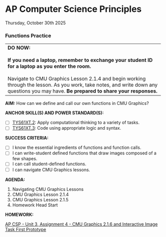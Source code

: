 # AP Computer Science Principles
Thursday, October 30th 2025

### Functions Practice
<table>
  <tr>
    <td>
      <b>DO NOW:</b><br><br>
      <b>If you need a laptop, remember to exchange your student ID for a laptop as you enter the room.</b><br><br>
      Navigate to CMU Graphics Lesson 2.1.4 and begin working through the lesson.  As you work, take notes, and write down any questions you may have.
      <b>Be prepared to share your responses.</b> 
   </td>
  </tr>
</table>

**AIM:** How can we define and call our own functions in CMU Graphics?

**ANCHOR SKILL(S) AND POWER STANDARD(S):** 

 - [ ] <ins>TYS61XT.2</ins>: Apply computational thinking to a variety of tasks.
 - [ ] <ins>TYS61XT.3</ins>: Code using appropriate logic and syntax.
 
**SUCCESS CRITERIA:**
- [ ] I know the essential ingredients of functions and function calls.
- [ ] I can write-student defined functions that draw images composed of a few shapes.
- [ ] I can call student-defined functions.
- [ ] I can navigate CMU Graphics lessons.

**AGENDA:**

1. Navigating CMU Graphics Lessons
2. CMU Graphics Lesson 2.1.4
3. CMU Graphics Lesson 2.1.5
4. Homework Head Start

**HOMEWORK:** 

[AP CSP - Unit 3, Assignment 4 - CMU Graphics 2.1.6 and Interactive Image Task First Prototype](https://github.com/MrJSwotinsky/AP_Computer_Science_Principles_2025_2026/blob/main/Unit_3_Functions_Mouse_Events_and_Conditionals/Assignments/Assignment_03_Interactive_Image_Task_Ideate_Stage_and_CMU_Graphics_2.1.3.md?plain=1)
